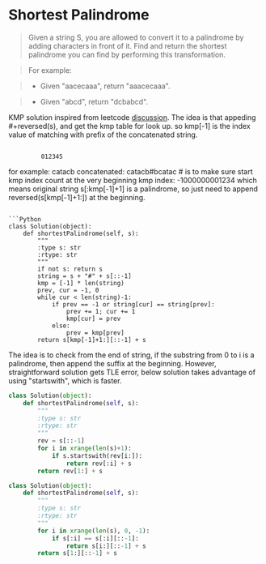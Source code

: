 # Shortest Palindrome

> Given a string S, you are allowed to convert it to a palindrome by adding characters in front of it. Find and return the shortest palindrome you can find by performing this transformation.

> For example:

> * Given "aacecaaa", return "aaacecaaa".

> * Given "abcd", return "dcbabcd".

KMP solution inspired from leetcode [discussion](https://discuss.leetcode.com/topic/27261/clean-kmp-solution-with-super-detailed-explanation). The idea is that appeding #+reversed(s), and get the kmp table for look up. so kmp[-1] is the index value of matching with prefix of the concatenated string.

> ```
             012345
for example: catacb
concatenated: catacb#bcatac # is to make sure start kmp index count at the very beginning
kmp index:   -1000000001234
which means original string s[:kmp[-1]+1] is a palindrome, so just need to append reversed(s[kmp[-1]+1:]) at the beginning.
```

```Python
class Solution(object):
    def shortestPalindrome(self, s):
        """
        :type s: str
        :rtype: str
        """
        if not s: return s
        string = s + "#" + s[::-1]
        kmp = [-1] * len(string)
        prev, cur = -1, 0
        while cur < len(string)-1:
            if prev == -1 or string[cur] == string[prev]:
                prev += 1; cur += 1
                kmp[cur] = prev
            else:
                prev = kmp[prev]
        return s[kmp[-1]+1:][::-1] + s
```

The idea is to check from the end of string, if the substring from 0 to i is a palindrome, then append the suffix at the beginning. However, straightforward solution gets TLE error, below solution takes advantage of using "startswith", which is faster.

```Python
class Solution(object):
    def shortestPalindrome(self, s):
        """
        :type s: str
        :rtype: str
        """
        rev = s[::-1]
        for i in xrange(len(s)+1):
            if s.startswith(rev[i:]):
                return rev[:i] + s
        return rev[1:] + s
```

```Python
class Solution(object):
    def shortestPalindrome(self, s):
        """
        :type s: str
        :rtype: str
        """
        for i in xrange(len(s), 0, -1):
            if s[:i] == s[:i][::-1]:
                return s[i:][::-1] + s
        return s[1:][::-1] + s
```
